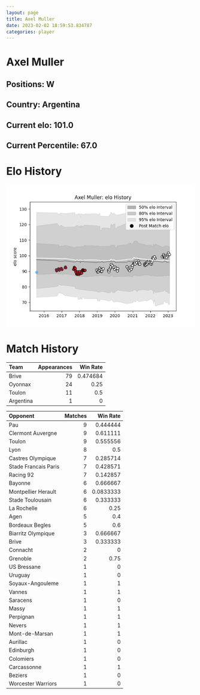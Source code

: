 ```yaml
---  
layout: page  
title: Axel Muller  
date: 2023-02-02 18:59:53.834787  
categories: player  
---
```

# Axel Muller

## Positions: W

## Country: Argentina

## Current elo: 101.0

## Current Percentile: 67.0

# Elo History


![elo history](history_AxelMuller.png)
# Match History


| Team      |   Appearances |   Win Rate |
|:----------|--------------:|-----------:|
| Brive     |            79 |   0.474684 |
| Oyonnax   |            24 |   0.25     |
| Toulon    |            11 |   0.5      |
| Argentina |             1 |   0        |

| Opponent             |   Matches |   Win Rate |
|:---------------------|----------:|-----------:|
| Pau                  |         9 |  0.444444  |
| Clermont Auvergne    |         9 |  0.611111  |
| Toulon               |         9 |  0.555556  |
| Lyon                 |         8 |  0.5       |
| Castres Olympique    |         7 |  0.285714  |
| Stade Francais Paris |         7 |  0.428571  |
| Racing 92            |         7 |  0.142857  |
| Bayonne              |         6 |  0.666667  |
| Montpellier Herault  |         6 |  0.0833333 |
| Stade Toulousain     |         6 |  0.333333  |
| La Rochelle          |         6 |  0.25      |
| Agen                 |         5 |  0.4       |
| Bordeaux Begles      |         5 |  0.6       |
| Biarritz Olympique   |         3 |  0.666667  |
| Brive                |         3 |  0.333333  |
| Connacht             |         2 |  0         |
| Grenoble             |         2 |  0.75      |
| US Bressane          |         1 |  0         |
| Uruguay              |         1 |  0         |
| Soyaux-Angouleme     |         1 |  1         |
| Vannes               |         1 |  1         |
| Saracens             |         1 |  0         |
| Massy                |         1 |  1         |
| Perpignan            |         1 |  1         |
| Nevers               |         1 |  1         |
| Mont-de-Marsan       |         1 |  1         |
| Aurillac             |         1 |  0         |
| Edinburgh            |         1 |  0         |
| Colomiers            |         1 |  0         |
| Carcassonne          |         1 |  1         |
| Beziers              |         1 |  0         |
| Worcester Warriors   |         1 |  0         |